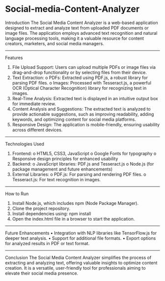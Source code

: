 # Social-media-Content-Analyzer
Introduction
The Social Media Content Analyzer is a web-based application designed to extract and analyze text from uploaded PDF documents or image files. The application employs advanced text recognition and natural language processing tools, making it a valuable resource for content creators, marketers, and social media managers.
________________________________________
Features
1.	File Upload Support:
Users can upload multiple PDFs or image files via drag-and-drop functionality or by selecting files from their device.
2.	Text Extraction:
o	PDFs: Extracted using PDF.js, a robust library for parsing PDF files.
o	Images: Processed with Tesseract.js, a powerful OCR (Optical Character Recognition) library for recognizing text in images.
3.	Real-Time Analysis:
Extracted text is displayed in an intuitive output box for immediate review.
4.	Content Analysis and Suggestions:
The extracted text is analyzed to provide actionable suggestions, such as improving readability, adding keywords, and optimizing content for social media platforms.
5.	Responsive Design:
The application is mobile-friendly, ensuring usability across different devices.
________________________________________
Technologies Used
1.	Frontend:
o	HTML5, CSS3, JavaScript
o	Google Fonts for typography
o	Responsive design principles for enhanced usability
2.	Backend:
o	JavaScript libraries: PDF.js and Tesseract.js
o	Node.js (for package management and future enhancements)
3.	External Libraries:
o	PDF.js: For parsing and rendering PDF files.
o	Tesseract.js: For text recognition in images.
________________________________________
How to Run
1.	Install Node.js, which includes npm (Node Package Manager).
2.	Clone the project repository.
3.	Install dependencies using:
npm install
4.	Open the index.html file in a browser to start the application.
________________________________________
Future Enhancements
•	Integration with NLP libraries like TensorFlow.js for deeper text analysis.
•	Support for additional file formats.
•	Export options for analyzed results in PDF or text format.
________________________________________
Conclusion
The Social Media Content Analyzer simplifies the process of extracting and analyzing text, offering valuable insights to optimize content creation. It is a versatile, user-friendly tool for professionals aiming to elevate their social media presence.

